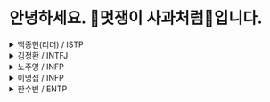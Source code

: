 # 안녕하세요. 🍎멋쟁이 사과처럼🍏입니다.


<details><summary>
백종현(리더) / ISTP 
</summary>

- [Github](https://github.com/jonghyunBaik)
- 개발 디자인 병행하는 학과를 졸업했고 2년전 swift 를 이용해서 개인프로젝트 진행한 경험이 있습니다. 이후에는 flutter 를 2년간 학습했고 프로젝트 진행경험과 배포 경험이 부족해 앱스쿨을 신청하게 되었습니다.
- 4학년 2학기 재학중입니다.
- 커피와 클라이밍을 좋아합니다. 🧗 ☕
</details>

<details><summary>
김정환 / INTFJ
</summary>

- [Github](https://github.com/Teoler)
- 보안학과를 졸업했고 swift 문법 조금 배워봤습니다.
- 이번 수업을 통해서 팀 프로젝트 경험과 ios 개발 경험을 쌓고 싶습니다.
</details>

<details><summary>
노주영 / INFP
</summary>

- [Github](https://github.com/JooYoungNoh)
- 정보통신학과를 졸업 후 독학으로 Swift를 배워 앱 개발을 하였습니다. 독학으로 하다보니 취업에만 중점을 두고 해서 기본기와 협업적인 부분이 부족한 것 같아서 지원하게 되었습니다.
- 여러 가지 라이브러리와 깃허브의 사용 방법, 앱 배포 및 협업하는 방법을 배워가고 싶습니다.
- 게임과 축구 좋아합니다.
</details>


<details><summary>
이명섭 / INFP
</summary>

- [Github](https://github.com/Seobe95)
- 안녕하세요! 앱 스쿨에 들어오기 전 React Native를 사용해서 1년동안 앱 개발 담당으로 근무했었습니다. 그러다 iOS의 매력을 느껴 공부하고 싶어졌고, 앱 스쿨이란 좋은 기회를 알게 되어 참여하게 되었습니다.
- 음악 감상과 기타치는걸 좋아합니다.
- 배운걸 공유하고 함께 좋은 iOS 개발자로 성장하고 싶습니다.
</details>


<details><summary>
한수빈 / ENTP
</summary>

- 정보통신공학과 4학년 2학기 다니면서 앱스쿨 참여하고 있습니다.
- 게으릅니다. iOS 앱개발에 관심이 생긴지는 반년정도 되었는데 미루고 미루다가 이번 앱스쿨을 계기로 열심히 공부해보려고 참여하게 되었습니다. 부족한 점이 많지만 서로 모르는 부분들을 채워나갔으면 좋겠습니다~ 제가 잘못 이해하고있거나 모르는 것 같으면 바로 얘기해주시면 감사하겠습니다!!
- 디자인, 기획/운영에도 관심 많습니다.
- 개발자 커뮤니티에도 관심 있습니다. 혹시 GDSC 하시는 분 있으면 DM주세요 하하
</details>
